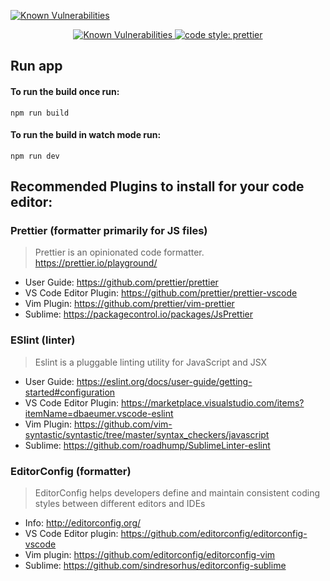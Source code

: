 [![Known Vulnerabilities](https://snyk.io/test/github/protoevangelion/liferay-chrome-utils/badge.svg?targetFile=package.json)](https://snyk.io/test/github/protoevangelion/liferay-chrome-utils?targetFile=package.json)

<p align="center">
  <a href="https://snyk.io/test/github/protoevangelion/liferay-chrome-utils?targetFile=package.json">
    <img src="https://snyk.io/test/github/protoevangelion/liferay-chrome-utils/badge.svg?targetFile=package.json" alt="Known Vulnerabilities" data-canonical-src="https://snyk.io/test/github/protoevangelion/liferay-chrome-utils?targetFile=package.json" style="max-width:100%;">
  </a>
  <a href="#badge">
    <img alt="code style: prettier" src="https://img.shields.io/badge/code_style-prettier-ff69b4.svg?style=flat-square">
  </a>
</p>

## Run app

#### To run the build once run:

```shell
npm run build
```

#### To run the build in watch mode run:

```shell
npm run dev
```

## Recommended Plugins to install for your code editor:

### Prettier (formatter primarily for JS files)

> Prettier is an opinionated code formatter. https://prettier.io/playground/

* User Guide: https://github.com/prettier/prettier
* VS Code Editor Plugin: https://github.com/prettier/prettier-vscode
* Vim Plugin: https://github.com/prettier/vim-prettier
* Sublime: https://packagecontrol.io/packages/JsPrettier

### ESlint (linter)

> Eslint is a pluggable linting utility for JavaScript and JSX

* User Guide: https://eslint.org/docs/user-guide/getting-started#configuration
* VS Code Editor Plugin: https://marketplace.visualstudio.com/items?itemName=dbaeumer.vscode-eslint
* Vim Plugin: https://github.com/vim-syntastic/syntastic/tree/master/syntax_checkers/javascript
* Sublime: https://github.com/roadhump/SublimeLinter-eslint

### EditorConfig (formatter)

> EditorConfig helps developers define and maintain consistent coding styles between different editors and IDEs

* Info: http://editorconfig.org/
* VS Code Editor plugin: https://github.com/editorconfig/editorconfig-vscode
* Vim plugin: https://github.com/editorconfig/editorconfig-vim
* Sublime: https://github.com/sindresorhus/editorconfig-sublime
